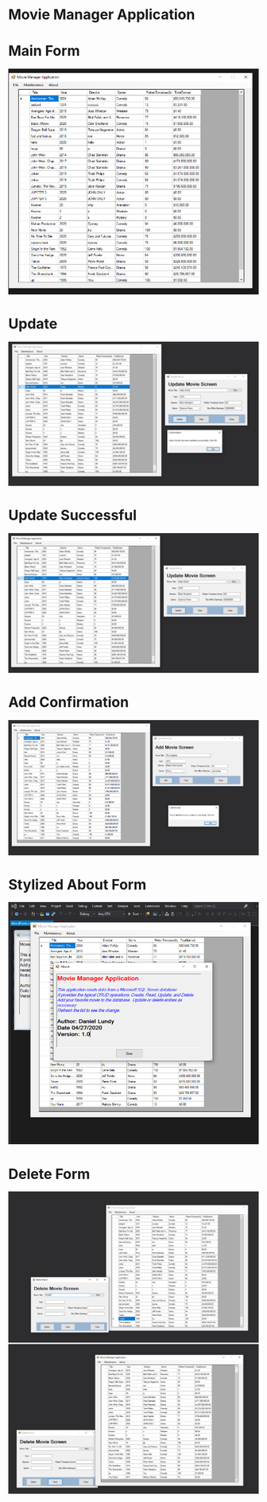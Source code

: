 # Movie Manager Application
# Main Form
![](Images/Main1.PNG)
# Update
![](Images/UpdateSuccess.PNG)
# Update Successful
![](Images/UpdateSuccess2.PNG)
# Add Confirmation
![](Images/AddConfirmation.PNG)
# Stylized About Form
![](Images/About.PNG)
# Delete Form
![](Images/Delete.PNG)
![](Images/Deleted.PNG)
